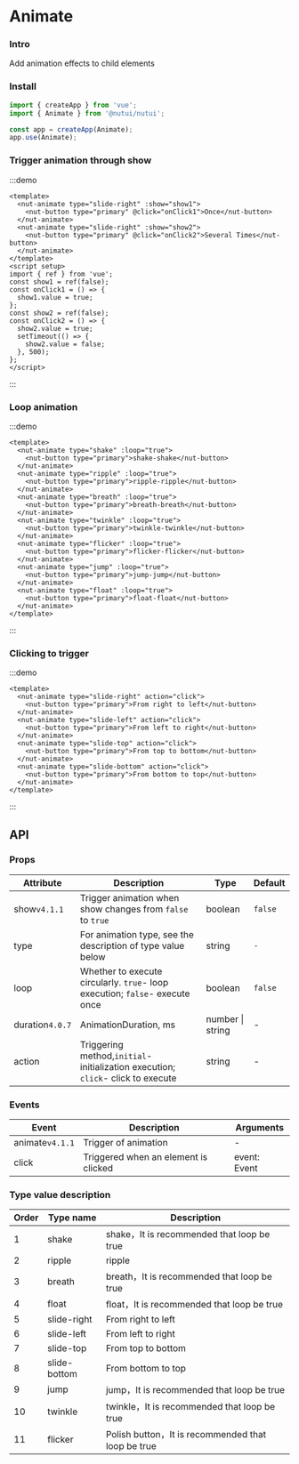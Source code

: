 # Animate

### Intro

Add animation effects to child elements

### Install

```js
import { createApp } from 'vue';
import { Animate } from '@nutui/nutui';

const app = createApp(Animate);
app.use(Animate);
```

### Trigger animation through show

:::demo

```vue
<template>
  <nut-animate type="slide-right" :show="show1">
    <nut-button type="primary" @click="onClick1">Once</nut-button>
  </nut-animate>
  <nut-animate type="slide-right" :show="show2">
    <nut-button type="primary" @click="onClick2">Several Times</nut-button>
  </nut-animate>
</template>
<script setup>
import { ref } from 'vue';
const show1 = ref(false);
const onClick1 = () => {
  show1.value = true;
};
const show2 = ref(false);
const onClick2 = () => {
  show2.value = true;
  setTimeout(() => {
    show2.value = false;
  }, 500);
};
</script>
```

:::

### Loop animation

:::demo

```vue
<template>
  <nut-animate type="shake" :loop="true">
    <nut-button type="primary">shake-shake</nut-button>
  </nut-animate>
  <nut-animate type="ripple" :loop="true">
    <nut-button type="primary">ripple-ripple</nut-button>
  </nut-animate>
  <nut-animate type="breath" :loop="true">
    <nut-button type="primary">breath-breath</nut-button>
  </nut-animate>
  <nut-animate type="twinkle" :loop="true">
    <nut-button type="primary">twinkle-twinkle</nut-button>
  </nut-animate>
  <nut-animate type="flicker" :loop="true">
    <nut-button type="primary">flicker-flicker</nut-button>
  </nut-animate>
  <nut-animate type="jump" :loop="true">
    <nut-button type="primary">jump-jump</nut-button>
  </nut-animate>
  <nut-animate type="float" :loop="true">
    <nut-button type="primary">float-float</nut-button>
  </nut-animate>
</template>
```

:::

### Clicking to trigger

:::demo

```vue
<template>
  <nut-animate type="slide-right" action="click">
    <nut-button type="primary">From right to left</nut-button>
  </nut-animate>
  <nut-animate type="slide-left" action="click">
    <nut-button type="primary">From left to right</nut-button>
  </nut-animate>
  <nut-animate type="slide-top" action="click">
    <nut-button type="primary">From top to bottom</nut-button>
  </nut-animate>
  <nut-animate type="slide-bottom" action="click">
    <nut-button type="primary">From bottom to top</nut-button>
  </nut-animate>
</template>
```

:::

## API

### Props

| Attribute | Description | Type | Default |
| --- | --- | --- | --- |
| show`v4.1.1` | Trigger animation when show changes from `false` to `true` | boolean | `false` |
| type | For animation type, see the description of type value below | string | `-` |
| loop | Whether to execute circularly. `true`- loop execution; `false`- execute once | boolean | `false` |
| duration`4.0.7` | AnimationDuration, ms | number \| string | - |
| action | Triggering method,`initial`- initialization execution; `click`- click to execute | string | - |

### Events

| Event | Description | Arguments |
| --- | --- | --- |
| animate`v4.1.1` | Trigger of animation | - |
| click | Triggered when an element is clicked | event: Event |

### Type value description

| Order | Type name | Description |
| --- | --- | --- |
| 1 | shake | shake，It is recommended that loop be true |
| 2 | ripple | ripple |
| 3 | breath | breath，It is recommended that loop be true |
| 4 | float | float，It is recommended that loop be true |
| 5 | slide-right | From right to left |
| 6 | slide-left | From left to right |
| 7 | slide-top | From top to bottom |
| 8 | slide-bottom | From bottom to top |
| 9 | jump | jump，It is recommended that loop be true |
| 10 | twinkle | twinkle，It is recommended that loop be true |
| 11 | flicker | Polish button，It is recommended that loop be true |
